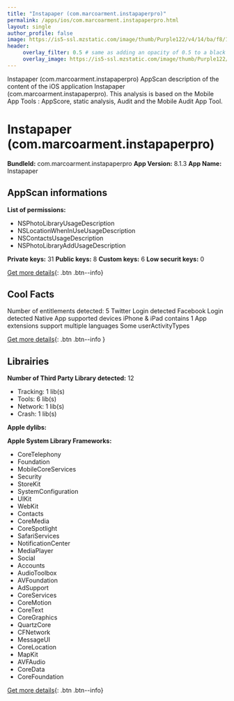 ```yaml
---
title: "Instapaper (com.marcoarment.instapaperpro)"
permalink: /apps/ios/com.marcoarment.instapaperpro.html
layout: single
author_profile: false
image: https://is5-ssl.mzstatic.com/image/thumb/Purple122/v4/14/ba/f8/14baf866-b4dc-8bff-22e5-85153c7b757a/AppIcon-0-1x_U007emarketing-0-6-0-0-85-220.png/512x512bb.jpg
header: 
     overlay_filter: 0.5 # same as adding an opacity of 0.5 to a black background
     overlay_image: https://is5-ssl.mzstatic.com/image/thumb/Purple122/v4/14/ba/f8/14baf866-b4dc-8bff-22e5-85153c7b757a/AppIcon-0-1x_U007emarketing-0-6-0-0-85-220.png/512x512bb.jpg
---
```

Instapaper (com.marcoarment.instapaperpro) AppScan description of the content of the iOS application Instapaper (com.marcoarment.instapaperpro). This analysis is based on the Mobile App Tools : AppScore, static analysis, Audit and the Mobile Audit App Tool.

# Instapaper (com.marcoarment.instapaperpro)

**BundleId:** com.marcoarment.instapaperpro
**App Version:** 8.1.3
**App Name:** Instapaper


## AppScan informations 

**List of permissions:** 
- NSPhotoLibraryUsageDescription
- NSLocationWhenInUseUsageDescription
- NSContactsUsageDescription
- NSPhotoLibraryAddUsageDescription
  
  
**Private keys:** 31
**Public keys:** 8
**Custom keys:** 6
**Low securit keys:** 0
  
[Get more details](/pricing.html){: .btn .btn--info}

## Cool Facts

Number of entitlements detected: 5
Twitter Login detected
Facebook Login detected
Native App
supported devices iPhone & iPad
contains 1 App extensions
support multiple languages
Some userActivityTypes
  
[Get more details](/pricing.html){: .btn .btn--info }

## Librairies 
**Number of Third Party Library detected:** 12
- Tracking: 1 lib(s)
- Tools: 6 lib(s)
- Network: 1 lib(s)
- Crash: 1 lib(s)


**Apple dylibs:**


**Apple System Library Frameworks:**
- CoreTelephony
- Foundation
- MobileCoreServices
- Security
- StoreKit
- SystemConfiguration
- UIKit
- WebKit
- Contacts
- CoreMedia
- CoreSpotlight
- SafariServices
- NotificationCenter
- MediaPlayer
- Social
- Accounts
- AudioToolbox
- AVFoundation
- AdSupport
- CoreServices
- CoreMotion
- CoreText
- CoreGraphics
- QuartzCore
- CFNetwork
- MessageUI
- CoreLocation
- MapKit
- AVFAudio
- CoreData
- CoreFoundation


  
[Get more details](/pricing.html){: .btn .btn--info}

